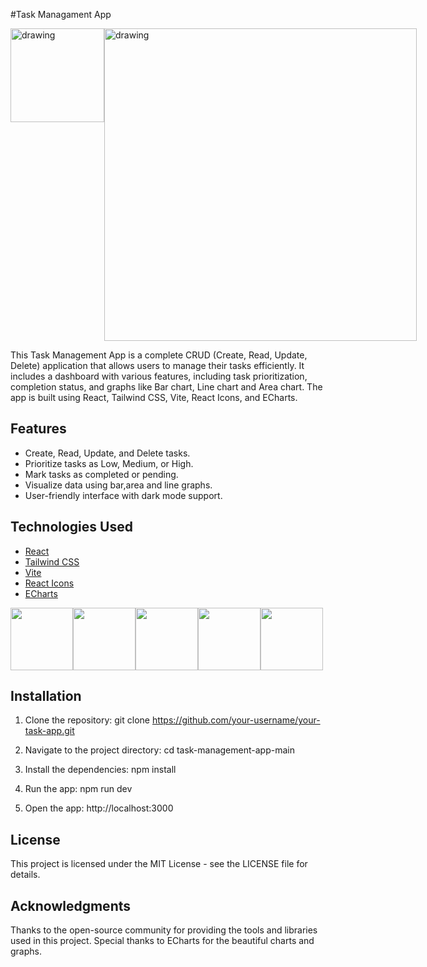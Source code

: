 #Task Managament App
<div style="display: flex;">
    <img src="https://i.ibb.co/XjmHBBv/Screenshot-2023-09-22-205345.png" alt="drawing" width="150" />
    <img src="https://i.ibb.co/3F5Qzv5/Screenshot-2023-09-22-205314.png" alt="drawing" width="500" />
</div>

This Task Management App is a complete CRUD (Create, Read, Update, Delete) application that allows users to manage their tasks efficiently. It includes a dashboard with various features, including task prioritization, completion status, and graphs like Bar chart, Line chart and Area chart. The app is built using React, Tailwind CSS, Vite, React Icons, and ECharts.

## Features

- Create, Read, Update, and Delete tasks.
- Prioritize tasks as Low, Medium, or High.
- Mark tasks as completed or pending.
- Visualize data using bar,area and line graphs.
- User-friendly interface with dark mode support.

## Technologies Used

- [React](https://reactjs.org/)
- [Tailwind CSS](https://tailwindcss.com/)
- [Vite](https://vitejs.dev/)
- [React Icons](https://react-icons.github.io/react-icons/)
- [ECharts](https://echarts.apache.org/)
<div style="display: flex;">
    <img src="https://camo.githubusercontent.com/48d099290b4cb2d7937bcd96e8497cf1845b54a810a6432c70cf944b60b40c77/68747470733a2f2f7261776769742e636f6d2f676f72616e67616a69632f72656163742d69636f6e732f6d61737465722f72656163742d69636f6e732e737667" width="100" />
    <img src="https://www.svgrepo.com/show/374167/vite.svg" width="100" />
    <img src="https://upload.wikimedia.org/wikipedia/commons/thumb/a/a7/React-icon.svg/1150px-React-icon.svg.png" width="100" />
    <img src="https://i.ibb.co/g7120hs/channels4-profile-removebg-preview.png" width="100" />
    <img src="https://cdn.dribbble.com/users/984227/screenshots/4647279/media/29889e65127ebec20d89b8a847368292.png?resize=400x300&vertical=center" width="100" />
</div>

## Installation

1. Clone the repository:
git clone https://github.com/your-username/your-task-app.git

2. Navigate to the project directory:
cd task-management-app-main

3. Install the dependencies:
npm install

4. Run the app:
npm run dev

5. Open the app:
http://localhost:3000

## License
This project is licensed under the MIT License - see the LICENSE file for details.

## Acknowledgments
Thanks to the open-source community for providing the tools and libraries used in this project.
Special thanks to ECharts for the beautiful charts and graphs.
